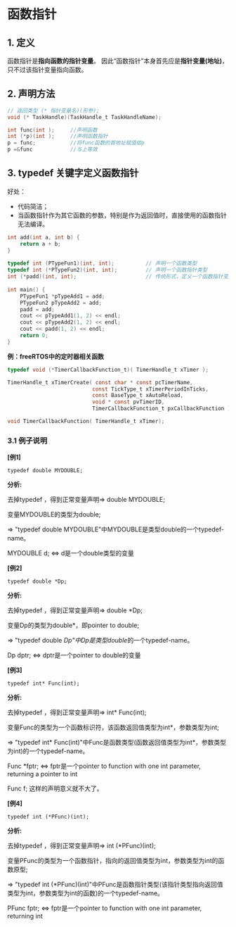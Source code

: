 # 函数指针

## 1. 定义

函数指针是**指向函数的指针变量**。 因此“函数指针”本身首先应是**指针变量(地址)**，只不过该指针变量指向函数。

## 2. 声明方法

```c
// 返回类型 (* 指针变量名)(形参);
void (* TaskHandle)(TaskHandle_t TaskHandleName);

int func(int );		//声明函数
int (*p)(int );		//声明函数指针
p = func;			//将func函数的首地址赋值给p
p =&func			//与上等效
```

## 3. typedef 关键字定义函数指针

好处：

- 代码简洁；
- 当函数指针作为其它函数的参数，特别是作为返回值时，直接使用的函数指针无法编译。



```c
int add(int a, int b) {
    return a + b;
}
 
typedef int (PTypeFun1)(int, int); 			// 声明一个函数类型
typedef int (*PTypeFun2)(int, int); 		// 声明一个函数指针类型
int (*padd)(int, int); 						// 传统形式，定义一个函数指针变量
  
int main() {
    PTypeFun1 *pTypeAdd1 = add;
    PTypeFun2 pTypeAdd2 = add;
    padd = add;
    cout << pTypeAdd1(1, 2) << endl;
    cout << pTypeAdd2(1, 2) << endl;
    cout << padd(1, 2) << endl;
    return 0;
}
```

**例：freeRTOS中的定时器相关函数**

```c
typedef void (*TimerCallbackFunction_t)( TimerHandle_t xTimer );					//函数原型

TimerHandle_t xTimerCreate( const char * const pcTimerName, 
                           const TickType_t xTimerPeriodInTicks,
                           const BaseType_t xAutoReload,
                           void * const pvTimerID,
                           TimerCallbackFunction_t pxCallbackFunction );			//传参函数指针,意思是传入

void TimerCallbackFunction( TimerHandle_t xTimer);									//应用
```

### 3.1 例子说明

**[例1]**

 

`typedef double MYDOUBLE;  `

 

**分析:**

 

去掉typedef ，得到正常变量声明=> double MYDOUBLE;

 

变量MYDOUBLE的类型为double;

 

=> "typedef double MYDOUBLE"中MYDOUBLE是类型double的一个typedef-name。

 

MYDOUBLE  d; <=> d是一个double类型的变量

 

**[例2]**

 

`typedef double *Dp;  `

 

**分析:**

 

去掉typedef ，得到正常变量声明=> double *Dp;

 

变量Dp的类型为double*，即pointer to double;

 

=> "typedef double *Dp"中Dp是类型double*的一个typedef-name。

 

Dp  dptr; <=> dptr是一个pointer to double的变量

 

**[例3]**

 

`typedef int* Func(int);`

 

**分析:**

 

去掉typedef ，得到正常变量声明=> int* Func(int);

 

变量Func的类型为一个函数标识符，该函数返回值类型为int*，参数类型为int;

 

=> "typedef int* Func(int)"中Func是函数类型(函数返回值类型为int*，参数类型为int)的一个typedef-name。

 

Func  *fptr; <=> fptr是一个pointer to function with one int parameter, returning a pointer to int

 

Func   f;  这样的声明意义就不大了。

 

**[例4]**

 

`typedef int (*PFunc)(int);`

 

**分析:**

 

去掉typedef ，得到正常变量声明=> int (*PFunc)(int);

 

变量PFunc的类型为一个函数指针，指向的返回值类型为int，参数类型为int的函数原型;

 

=> "typedef int (*PFunc)(int)"中PFunc是函数指针类型(该指针类型指向返回值类型为int，参数类型为int的函数)的一个typedef-name。

 

PFunc   fptr; <=> fptr是一个pointer to function with one int parameter, returning int

